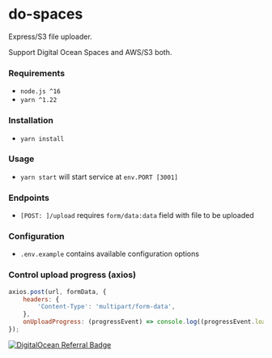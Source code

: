 # do-spaces

Express/S3 file uploader.

Support Digital Ocean Spaces and AWS/S3 both.

### Requirements
- `node.js ^16`
- `yarn ^1.22`

### Installation
- `yarn install`

### Usage
- `yarn start` will start service at `env.PORT [3001]`

### Endpoints
- `[POST: ]/upload` requires `form/data:data` field with file to be uploaded

### Configuration
- `.env.example` contains available configuration options

### Control upload progress (axios)
```javascript
axios.post(url, formData, {
    headers: { 
        'Content-Type': 'multipart/form-data',
    }, 
    onUploadProgress: (progressEvent) => console.log((progressEvent.loaded / progressEvent.total) * 50),
});
```

[![DigitalOcean Referral Badge](https://web-platforms.sfo2.digitaloceanspaces.com/WWW/Badge%202.svg)](https://www.digitalocean.com/?refcode=a227de30d029&utm_campaign=Referral_Invite&utm_medium=Referral_Program&utm_source=badge)